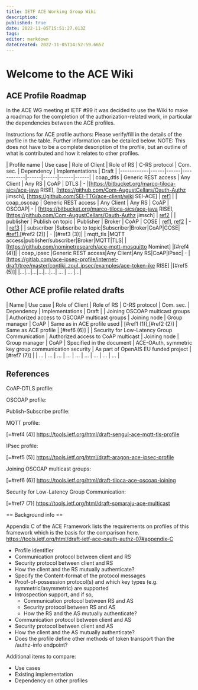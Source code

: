 ```yaml
---
title: IETF ACE Working Group Wiki
description: 
published: true
date: 2022-11-05T15:51:27.013Z
tags: 
editor: markdown
dateCreated: 2022-11-05T14:52:59.665Z
---
```


# Welcome to the ACE Wiki

## ACE Profile Roadmap

In the ACE WG meeting at IETF #99 it was decided to use the Wiki to make a roadmap for the completion of the authorization-related work, in particular the dependencies between the ACE profiles. 

Instructions for ACE profile authors: Please verify/fill in the details of the profile in the table. Further information can be detailed below. NOTE: This does not have to be a complete description of the profile, but an outline of what is contributed and how it relates to other profiles.

| Profile name | Use case | Role of Client | Role of RS | C-RS protocol | Com. sec. | Dependency | Implementations | Draft |
|------------|------|------|------------|------|------|------|------|
| coap_dtls | Generic REST access | Any Client | Any RS | CoAP | DTLS | - |[https://bitbucket.org/marco-tiloca-sics/ace-java RISE], [https://github.com/Com-AugustCellars/Oauth-Authz jimsch], [https://github.com/SEI-TTG/ace-client/wiki SEI-ACE] | [ref1][1] |
| coap_oscoap | Generic REST access | Any Client | Any RS | CoAP | OSCOAP| - | [https://bitbucket.org/marco-tiloca-sics/ace-java RISE], [https://github.com/Com-AugustCellars/Oauth-Authz jimsch] | [ref2][2] |
| publisher | Publish on topic | Publisher | Broker | CoAP | COSE | [ref1][1], [ref2][2] | - | [ref3][3] |
| subscriber |Subscribe to topic|Subscriber|Broker|CoAP|COSE| [#ref1](https://tools.ietf.org/html/draft-ietf-ace-dtls-authorize),[#ref2 (2)] | - |[#ref3 (3)]|
| mqtt_tls |MQTT access|publisher/subscriber|Broker|MQTT|TLS| | [https://github.com/nominetresearch/ace-mqtt-mosquitto Nominet] |[#ref4 (4)]|
| coap_ipsec |Generic REST access|Any Client|Any RS|CoAP|IPsec| - | [https://gitlab.com/ace-ipsec-profile/internet-draft/tree/master/contiki_zoul_ipsec/examples/ace-token-ike RISE] |[#ref5 (5)]|
|...|...|...|...|...|...| ... | ... |...|

## Other ACE profile related drafts

| Name | Use case | Role of Client | Role of RS | C-RS protocol | Com. sec. | Dependency | Implementations |  Draft  | 
| Joining OSCOAP multicast groups  | Authorized access to OSCOAP multicast groups | Joining node | Group manager | CoAP | Same as in ACE profile used |  [#ref1 (1)],[#ref2 (2)]  | Same as ACE profile | [#ref6 (6)]  | 
| Security for Low-Latency Group Communication  | Authorized access to CoAP multicast | Joining node | Group manager | CoAP | Specified in the document |  ACE-OAuth, symmetric key group communication security  | As part of OpenAIS EU funded project | [#ref7 (7)]  | 
 | ... | ... | ... | ... | ... | ... |  ...  |  ...  | ... | 

## References

CoAP-DTLS profile:

[1]: https://tools.ietf.org/html/draft-ietf-ace-dtls-authorize

OSCOAP profile:

[2]: https://tools.ietf.org/html/draft-seitz-ace-oscoap-profile

Publish-Subscribe profile:

[3]: https://tools.ietf.org/html/draft-palombini-ace-coap-pubsub-profile

MQTT profile:

[=#ref4 (4)] https://tools.ietf.org/html/draft-sengul-ace-mqtt-tls-profile

IPsec profile:

[=#ref5 (5)] https://tools.ietf.org/html/draft-aragon-ace-ipsec-profile

Joining OSCOAP multicast groups:

[=#ref6 (6)] https://tools.ietf.org/html/draft-tiloca-ace-oscoap-joining

Security for Low-Latency Group Communication:

[=#ref7 (7)] https://tools.ietf.org/html/draft-somaraju-ace-multicast

== Background info ==

Appendix C of the ACE Framework lists the requirements on profiles of this framework which is the basis for the comparison here.
https://tools.ietf.org/html/draft-ietf-ace-oauth-authz-07#appendix-C

* Profile identifier
* Communication protocol between client and RS 
* Security protocol between client and RS 
* How the client and the RS mutually authenticate?
* Specify the Content-format of the protocol messages 
* Proof-of-possession protocol(s) and which key types (e.g. symmetric/asymmetric) are supported 
* Introspection support, and if so,
   * Communication protocol between RS and AS 
   * Security protocol between RS and AS   
   * How the RS and the AS mutually authenticate?
* Communication protocol between client and AS 
* Security protocol between client and AS   
* How the client and the AS mutually authenticate?
* Does the profile define other methods of token transport than the /authz-info endpoint?

Additional items to compare:

* Use cases
* Existing implementation
* Dependency on other profiles



